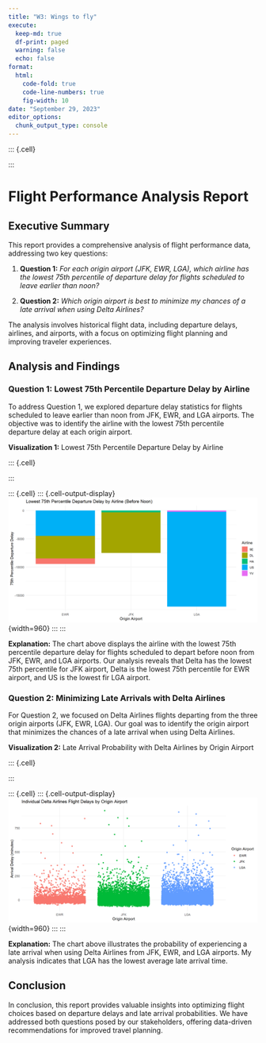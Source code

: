 ```yaml
---
title: "W3: Wings to fly"
execute:
  keep-md: true
  df-print: paged
  warning: false
  echo: false
format:
  html:
    code-fold: true
    code-line-numbers: true
    fig-width: 10
date: "September 29, 2023"
editor_options: 
  chunk_output_type: console
---
```



::: {.cell}

:::


# **Flight Performance Analysis Report**

## **Executive Summary**

This report provides a comprehensive analysis of flight performance data, addressing two key questions:

1.  **Question 1:** *For each origin airport (JFK, EWR, LGA), which airline has the lowest 75th percentile of departure delay for flights scheduled to leave earlier than noon?*

2.  **Question 2:** *Which origin airport is best to minimize my chances of a late arrival when using Delta Airlines?*

The analysis involves historical flight data, including departure delays, airlines, and airports, with a focus on optimizing flight planning and improving traveler experiences.

## **Analysis and Findings**

### **Question 1: Lowest 75th Percentile Departure Delay by Airline**

To address Question 1, we explored departure delay statistics for flights scheduled to leave earlier than noon from JFK, EWR, and LGA airports. The objective was to identify the airline with the lowest 75th percentile departure delay at each origin airport.

**Visualization 1:** Lowest 75th Percentile Departure Delay by Airline


::: {.cell}

:::

::: {.cell}
::: {.cell-output-display}
![](wings_to_fly_files/figure-html/unnamed-chunk-3-1.png){width=960}
:::
:::


**Explanation:** The chart above displays the airline with the lowest 75th percentile departure delay for flights scheduled to depart before noon from JFK, EWR, and LGA airports. Our analysis reveals that Delta has the lowest 75th percentile for JFK airport, Delta is the lowest 75th percentile for EWR airport, and US is the lowest fir LGA airport.

### **Question 2: Minimizing Late Arrivals with Delta Airlines**

For Question 2, we focused on Delta Airlines flights departing from the three origin airports (JFK, EWR, LGA). Our goal was to identify the origin airport that minimizes the chances of a late arrival when using Delta Airlines.

**Visualization 2:** Late Arrival Probability with Delta Airlines by Origin Airport


::: {.cell}

:::

::: {.cell}
::: {.cell-output-display}
![](wings_to_fly_files/figure-html/unnamed-chunk-5-1.png){width=960}
:::
:::


**Explanation:** The chart above illustrates the probability of experiencing a late arrival when using Delta Airlines from JFK, EWR, and LGA airports. My analysis indicates that LGA has the lowest average late arrival time.

## **Conclusion**

In conclusion, this report provides valuable insights into optimizing flight choices based on departure delays and late arrival probabilities. We have addressed both questions posed by our stakeholders, offering data-driven recommendations for improved travel planning.
